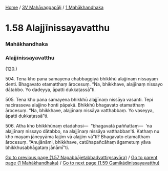 
[Home](/) / [3V Mahāvaggapāḷi](../../3V.md) / [1 Mahākhandhaka](../1.md)

# 1.58 Alajjīnissayavatthu

### Mahākhandhaka

### Alajjīnissayavatthu

(120.)

504\. Tena kho pana samayena chabbaggiyā bhikkhū alajjīnaṃ nissayaṃ denti. Bhagavato etamatthaṃ ārocesuṃ. “Na, bhikkhave, alajjīnaṃ nissayo dātabbo. Yo dadeyya, āpatti dukkaṭassā”ti.

505\. Tena kho pana samayena bhikkhū alajjīnaṃ nissāya vasanti. Tepi nacirasseva alajjino honti pāpakā. Bhikkhū bhagavato etamatthaṃ ārocesuṃ. “Na, bhikkhave, alajjīnaṃ nissāya vatthabbaṃ. Yo vaseyya, āpatti dukkaṭassā”ti.

506\. Atha kho bhikkhūnaṃ etadahosi—  “bhagavatā paññattaṃ—  ‘na alajjīnaṃ nissayo dātabbo, na alajjīnaṃ nissāya vatthabban’ti. Kathaṃ nu kho mayaṃ jāneyyāma lajjiṃ vā alajjiṃ vā”ti? Bhagavato etamatthaṃ ārocesuṃ. “Anujānāmi, bhikkhave, catūhapañcāhaṃ āgametuṃ yāva bhikkhusabhāgataṃ jānāmī”ti.

[Go to previous page (1.57 Napabbājetabbadvattiṃsavāra)](1.57.md) / [Go to parent page (1 Mahākhandhaka)](../1.md) / [Go to next page (1.59 Gamikādinissayavatthu)](1.59.md)


